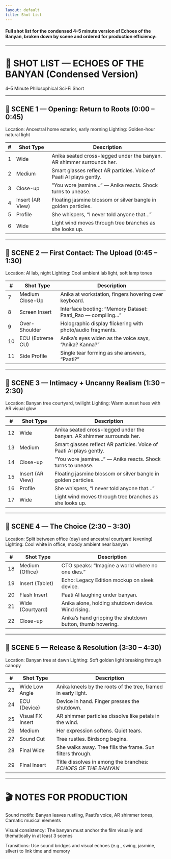 ```yaml
---
layout: default
title: Shot List
---
```


#### Full shot list for the condensed 4–5 minute version of Echoes of the Banyan, broken down by scene and ordered for production efficiency:

---

# 🎥 SHOT LIST — ECHOES OF THE BANYAN (Condensed Version)

4–5 Minute Philosophical Sci-Fi Short


---

## 🔹 SCENE 1 — Opening: Return to Roots (0:00 – 0:45)

Location: Ancestral home exterior, early morning
Lighting: Golden-hour natural light


| #   | Shot Type         | Description                                                             |
|-----|-------------------|-------------------------------------------------------------------------|
| 1   | Wide              | Anika seated cross-legged under the banyan. AR shimmer surrounds her.   |
| 2   | Medium            | Smart glasses reflect AR particles. Voice of Paati AI plays gently.     |
| 3   | Close-up          | “You wore jasmine…” — Anika reacts. Shock turns to unease.              |
| 4   | Insert (AR View)  | Floating jasmine blossom or silver bangle in golden particles.          |
| 5   | Profile           | She whispers, “I never told anyone that…”                               |
| 6   | Wide              | Light wind moves through tree branches as she looks up.                 |



---

## 🔹 SCENE 2 — First Contact: The Upload (0:45 – 1:30)

Location: AI lab, night
Lighting: Cool ambient lab light, soft lamp tones

| #   | Shot Type        | Description                                                             |
|-----|------------------|-------------------------------------------------------------------------|
| 7   | Medium Close-Up  | Anika at workstation, fingers hovering over keyboard.                   |
| 8   | Screen Insert    | Interface booting: “Memory Dataset: Paati_Rao — compiling...”           |
| 9   | Over-Shoulder    | Holographic display flickering with photo/audio fragments.              |
| 10  | ECU (Extreme CU) | Anika’s eyes widen as the voice says, “Anika? Kanna?”                   |
| 11  | Side Profile     | Single tear forming as she answers, “Paati?”                            |

---

## 🔹 SCENE 3 — Intimacy + Uncanny Realism (1:30 – 2:30)

Location: Banyan tree courtyard, twilight
Lighting: Warm sunset hues with AR visual glow

| #   | Shot Type         | Description                                                             |
|-----|-------------------|-------------------------------------------------------------------------|
| 12  | Wide              | Anika seated cross-legged under the banyan. AR shimmer surrounds her.   |
| 13  | Medium            | Smart glasses reflect AR particles. Voice of Paati AI plays gently.     |
| 14  | Close-up          | “You wore jasmine…” — Anika reacts. Shock turns to unease.              |
| 15  | Insert (AR View)  | Floating jasmine blossom or silver bangle in golden particles.          |
| 16  | Profile           | She whispers, “I never told anyone that…”                               |
| 17  | Wide              | Light wind moves through tree branches as she looks up.                 |

---

## 🔹 SCENE 4 — The Choice (2:30 – 3:30)

Location: Split between office (day) and ancestral courtyard (evening)
Lighting: Cool white in office, moody ambient near banyan

| #   | Shot Type         | Description                                                             |
|-----|-------------------|-------------------------------------------------------------------------|
| 18  | Medium (Office)   | CTO speaks: “Imagine a world where no one dies.”                        |
| 19  | Insert (Tablet)   | Echo: Legacy Edition mockup on sleek device.                            |
| 20  | Flash Insert      | Paati AI laughing under banyan.                                         |
| 21  | Wide (Courtyard)  | Anika alone, holding shutdown device. Wind rising.                      |
| 22  | Close-up          | Anika’s hand gripping the shutdown button, thumb hovering.              |

---

## 🔹 SCENE 5 — Release & Resolution (3:30 – 4:30)

Location: Banyan tree at dawn
Lighting: Soft golden light breaking through canopy

| #   | Shot Type         | Description                                                             |
|-----|-------------------|-------------------------------------------------------------------------|
| 23  | Wide Low Angle    | Anika kneels by the roots of the tree, framed in early light.           |
| 24  | ECU (Device)      | Device in hand. Finger presses the shutdown.                            |
| 25  | Visual FX Insert  | AR shimmer particles dissolve like petals in the wind.                  |
| 26  | Medium            | Her expression softens. Quiet tears.                                    |
| 27  | Sound Cut         | Tree rustles. Birdsong begins.                                          |
| 28  | Final Wide        | She walks away. Tree fills the frame. Sun filters through.              |
| 29  | Final Insert      | Title dissolves in among the branches: *ECHOES OF THE BANYAN*           |
---

# 🎬 NOTES FOR PRODUCTION

Sound motifs: Banyan leaves rustling, Paati’s voice, AR shimmer tones, Carnatic musical elements

Visual consistency: The banyan must anchor the film visually and thematically in at least 3 scenes

Transitions: Use sound bridges and visual echoes (e.g., swing, jasmine, silver) to link time and memory 

